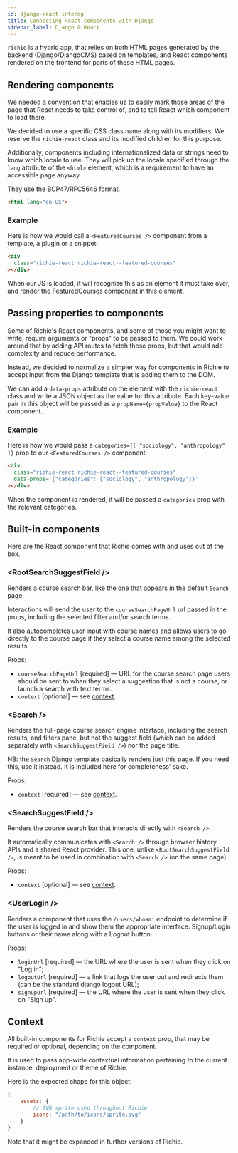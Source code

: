 ```yaml
---
id: django-react-interop
title: Connecting React components with Django
sidebar_label: Django & React
---
```


`richie` is a hybrid app, that relies on both HTML pages generated by the backend (Django/DjangoCMS) based on templates, and React components rendered on the frontend for parts of these HTML pages.

## Rendering components

We needed a convention that enables us to easily mark those areas of the page that React needs to take control of, and to tell React which component to load there.

We decided to use a specific CSS class name along with its modifiers. We reserve the `richie-react` class and its modified children for this purpose.

Additionally, components including internationalized data or strings need to know which locale to use. They will pick up the locale specified through the `lang` attribute of the `<html>` element, which is a requirement to have an accessible page anyway.

They use the BCP47/RFC5646 format.

```html
<html lang="en-US">
```

### Example

Here is how we would call a `<FeaturedCourses />` component from a template, a plugin or a snippet:

```html
<div
  class="richie-react richie-react--featured-courses"
></div>
```

When our JS is loaded, it will recognize this as an element it must take over, and render the FeaturedCourses component in this element.

## Passing properties to components

Some of Richie's React components, and some of those you might want to write, require arguments or "props" to be passed to them. We could work around that by adding API routes to fetch these props, but that would add complexity and reduce performance.

Instead, we decided to normalize a simpler way for components in Richie to accept input from the Django template that is adding them to the DOM.

We can add a `data-props` attribute on the element with the `richie-react` class and write a JSON object as the value for this attribute. Each key-value pair in this object will be passed as a `propName={propValue}` to the React component.

### Example

Here is how we would pass a `categories={[ "sociology", "anthropology" ]}` prop to our `<FeaturedCourses />` component:

```html
<div
  class="richie-react richie-react--featured-courses"
  data-props='{"categories": ["sociology", "anthropology"]}'
></div>
```

When the component is rendered, it will be passed a `categories` prop with the relevant categories.

## Built-in components

Here are the React component that Richie comes with and uses out of the box.

### &lt;RootSearchSuggestField /&gt;

Renders a course search bar, like the one that appears in the default `Search` page.

Interactions will send the user to the `courseSearchPageUrl` url passed in the props, including the selected filter and/or search terms.

It also autocompletes user input with course names and allows users to go directly to the course page if they select a course name among the selected results.

Props:

- `courseSearchPageUrl` [required] — URL for the course search page users should be sent to when they select a suggestion that is not a course, or launch a search with text terms.
- `context` [optional] — see [context](#context).

### &lt;Search /&gt;

Renders the full-page course search engine interface, including the search results, and filters pane, but not the suggest field (which can be added separately with `<SearchSuggestField />`) nor the page title.

NB: the `Search` Django template basically renders just this page. If you need this, use it instead. It is included here for completeness' sake.

Props:

- `context` [required] — see [context](#context).

### &lt;SearchSuggestField /&gt;

Renders the course search bar that interacts directly with `<Search />`.

It automatically communicates with `<Search />` through browser history APIs and a shared React provider. This one, unlike `<RootSearchSuggestField />`, is meant to be used in combination with `<Search />` (on the same page).

Props:

- `context` [optional] — see [context](#context).

### &lt;UserLogin /&gt;

Renders a component that uses the `/users/whoami` endpoint to determine if the user is logged in and show them the appropriate interface: Signup/Login buttons or their name along with a Logout button.

Props:

- `loginUrl` [required] — the URL where the user is sent when they click on "Log in";
- `logoutUrl` [required] — a link that logs the user out and redirects them (can be the standard django logout URL);
- `signupUrl` [required] — the URL where the user is sent when they click on "Sign up".

## Context

All built-in components for Richie accept a `context` prop, that may be required or optional, depending on the component.

It is used to pass app-wide contextual information pertaining to the current instance, deployment or theme of Richie.

Here is the expected shape for this object:

```js
{
    assets: {
        // SVG sprite used throughout Richie
        icons: "/path/to/icons/sprite.svg"
    }
}
```

Note that it might be expanded in further versions of Richie.

